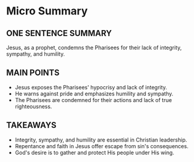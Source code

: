 # Micro Summary

## ONE SENTENCE SUMMARY

Jesus, as a prophet, condemns the Pharisees for their lack of integrity, sympathy, and humility.

## MAIN POINTS

- Jesus exposes the Pharisees' hypocrisy and lack of integrity.
- He warns against pride and emphasizes humility and sympathy.
- The Pharisees are condemned for their actions and lack of true righteousness.

## TAKEAWAYS

- Integrity, sympathy, and humility are essential in Christian leadership.
- Repentance and faith in Jesus offer escape from sin's consequences.
- God's desire is to gather and protect His people under His wing.
